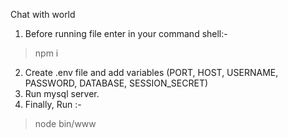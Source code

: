 Chat with world

1. Before running file enter in your command shell:- 
>npm i
2. Create .env file and add variables (PORT, HOST, USERNAME, PASSWORD, DATABASE, SESSION_SECRET)
3. Run mysql server.
4. Finally, Run :- 
>node bin/www
